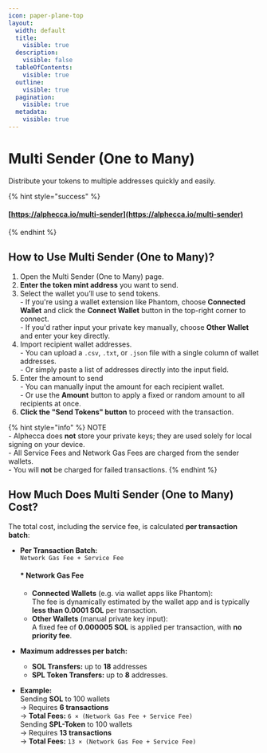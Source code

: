 ```yaml
---
icon: paper-plane-top
layout:
  width: default
  title:
    visible: true
  description:
    visible: false
  tableOfContents:
    visible: true
  outline:
    visible: true
  pagination:
    visible: true
  metadata:
    visible: true
---
```


# Multi Sender (One to Many)

Distribute your tokens to multiple addresses quickly and easily.

{% hint style="success" %}
#### [https://alphecca.io/multi-sender](https://alphecca.io/multi-sender)
{% endhint %}

## How to Use Multi Sender (One to Many)?&#x20;

1. Open the Multi Sender (One to Many) page.
2. **Enter the token mint address** you want to send.
3. Select the wallet you’ll use to send tokens.\
   \- If you're using a wallet extension like Phantom, choose **Connected Wallet** and click the **Connect Wallet** button in the top-right corner to connect.\
   \- If you'd rather input your private key manually, choose **Other Wallet** and enter your key directly.
4. Import recipient wallet addresses.\
   \- You can upload a `.csv`, `.txt`, or `.json` file with a single column of wallet addresses.\
   \- Or simply paste a list of addresses directly into the input field.
5. Enter the amount to send\
   \- You can manually input the amount for each recipient wallet.\
   \- Or use the **Amount** button to apply a fixed or random amount to all recipients at once.
6. **Click the "Send Tokens" button** to proceed with the transaction.

{% hint style="info" %}
NOTE\
\- Alphecca does **not** store your private keys; they are used solely for local signing on your device.\
\- All Service Fees and Network Gas Fees are charged from the sender wallets.\
\- You will **not** be charged for failed transactions.
{% endhint %}

## How Much Does Multi Sender (One to Many) Cost?

The total cost, including the service fee, is calculated **per transaction batch**:

*   **Per Transaction Batch:**\
    `Network Gas Fee + Service Fee`&#x20;

    #### &#x20;\* Network Gas Fee

    * **Connected Wallets** (e.g. via wallet apps like Phantom):\
      The fee is dynamically estimated by the wallet app and is typically **less than 0.0001 SOL** per transaction.
    * **Other Wallets** (manual private key input):\
      A fixed fee of **0.000005 SOL** is applied per transaction, with **no priority fee**.
* **Maximum addresses per batch:**
  * **SOL Transfers:** up to **18** addresses
  * **SPL Token Transfers:** up to **8** addresses.
* **Example:**\
  &#x20; Sending **SOL** to 100 wallets\
  &#x20;   → Requires **6 transactions**\
  &#x20;   → **Total Fees:** `6 × (Network Gas Fee + Service Fee)`\
  &#x20; Sending **SPL-Token** to 100 wallets\
  &#x20;   → Requires **13 transactions**\
  &#x20;   → **Total Fees:** `13 × (Network Gas Fee + Service Fee)`

